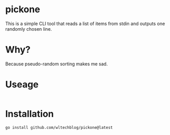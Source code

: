 # pickone

This is a simple CLI tool that reads a list of items from stdin and outputs one randomly chosen line.

# Why?

Because pseudo-random sorting makes me sad.

# Useage
``` ls -1 | pickone
```

# Installation
``` go install github.com/wltechblog/pickone@latest ```



